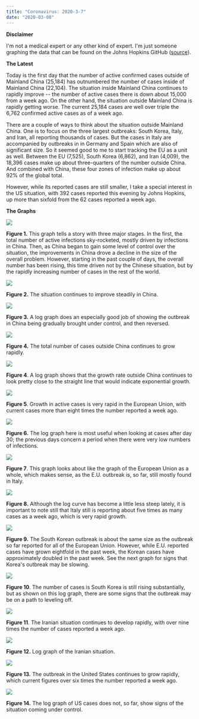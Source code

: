```yaml
---
title: "Coronavirus: 2020-3-7"
date: "2020-03-08"
---
```


**Disclaimer**

I'm not a medical expert or any other kind of expert. I'm just someone graphing the data that can be found on the Johns Hopkins GitHub ([source](https://github.com/CSSEGISandData/COVID-19/tree/master/csse_covid_19_data/csse_covid_19_daily_reports)).

**The Latest**

Today is the first day that the number of active confirmed cases outside of Mainland China (25,184) has outnumbered the number of cases inside of Mainland China (22,104). The situation inside Mainland China continues to rapidly improve -- the number of active cases there is down about 15,000 from a week ago. On the other hand, the situation outside Mainland China is rapidly getting worse. The current 25,184 cases are well over triple the 6,762 confirmed active cases as of a week ago.

There are a couple of ways to think about the situation outside Mainland China. One is to focus on the three largest outbreaks: South Korea, Italy, and Iran, all reporting thousands of cases. But the cases in Italy are accompanied by outbreaks in in Germany and Spain which are also of significant size. So it seemed good to me to start tracking the EU as a unit as well. Between the EU (7,525), South Korea (6,862), and Iran (4,009), the 18,396 cases make up about three-quarters of the number outside China. And combined with China, these four zones of infection make up about 92% of the global total.

However, while its reported cases are still smaller, I take a special interest in the US situation, with 392 cases reported this evening by Johns Hopkins, up more than sixfold from the 62 cases reported a week ago.

**The Graphs**

![](../../i/2u.png)

**Figure 1.** This graph tells a story with three major stages. In the first, the total number of active infections sky-rocketed, mostly driven by infections in China. Then, as China began to gain some level of control over the situation, the improvements in China drove a decline in the size of the overall problem. However, starting in the past couple of days, the overall number has been rising, this time driven not by the Chinese situation, but by the rapidly increasing number of cases in the rest of the world.

![](../../i/2v.png)

**Figure 2.** The situation continues to improve steadily in China.

![](../../i/2w.png)

**Figure 3.** A log graph does an especially good job of showing the outbreak in China being gradually brought under control, and then reversed.

![](../../i/2x.png)

**Figure 4.** The total number of cases outside China continues to grow rapidly.

![](../../i/2y.png)

**Figure 4**. A log graph shows that the growth rate outside China continues to look pretty close to the straight line that would indicate exponential growth.

![](../../i/2z.png)

**Figure 5**. Growth in active cases is very rapid in the European Union, with current cases more than eight times the number reported a week ago.

![](../../i/3a.png)

**Figure 6.** The log graph here is most useful when looking at cases after day 30; the previous days concern a period when there were very low numbers of infections.

![](../../i/3b.png)

**Figure 7**. This graph looks about like the graph of the European Union as a whole, which makes sense, as the E.U. outbreak is, so far, still mostly found in Italy.

![](../../i/3c.png)

**Figure 8.** Although the log curve has become a little less steep lately, it is important to note still that Italy still is reporting about five times as many cases as a week ago, which is very rapid growth.

![](../../i/3d.png)

**Figure 9.** The South Korean outbreak is about the same size as the outbreak so far reported for all of the European Union. However, while E.U. reported cases have grown eightfold in the past week, the Korean cases have approximately doubled in the past week. See the next graph for signs that Korea's outbreak may be slowing.

![](../../i/3e.png)

**Figure 10**. The number of cases is South Korea is still rising substantially, but as shown on this log graph, there are some signs that the outbreak may be on a path to leveling off.

![](../../i/3f.png)

**Figure 11**. The Iranian situation continues to develop rapidly, with over nine times the number of cases reported a week ago.

![](../../i/3g.png)

**Figure 12.** Log graph of the Iranian situation.

![](../../i/3h.png)

**Figure 13.** The outbreak in the United States continues to grow rapidly, which current figures over six times the number reported a week ago.

![](../../i/3i.png)

**Figure 14.** The log graph of US cases does not, so far, show signs of the situation coming under control.
